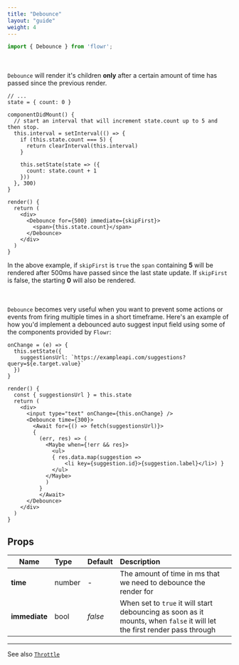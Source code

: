 ```yaml
---
title: "Debounce"
layout: "guide"
weight: 4
---
```


```javascript
import { Debounce } from 'flowr';
```

\
\
`Debounce` will render it's children **only** after a certain amount of time has passed since the previous render.

```text/jsx
// ...
state = { count: 0 }

componentDidMount() {
  // start an interval that will increment state.count up to 5 and then stop.
  this.interval = setInterval(() => {
    if (this.state.count === 5) {
      return clearInterval(this.interval)
    }

    this.setState(state => ({
      count: state.count + 1
    }))
  }, 300)
}

render() {
  return (
    <div>
      <Debounce for={500} immediate={skipFirst}>
        <span>{this.state.count}</span>
      </Debounce>
    </div>
  )
}
```

In the above example, if `skipFirst` is `true` the `span` containing **5** will be rendered after 500ms have passed since the last state update. If `skipFirst` is false, the starting **0** will also be rendered.

\
\
`Debounce` becomes very useful when you want to prevent some actions or events from firing multiple times in a short timeframe. Here's an example of how you'd implement a debounced auto suggest input field using some of the components provided by `Flowr`:

```text/jsx
onChange = (e) => {
  this.setState({
    suggestionsUrl: `https://exampleapi.com/suggestions?query=${e.target.value}`
  })
}

render() {
  const { suggestionsUrl } = this.state
  return (
    <div>
      <input type="text" onChange={this.onChange} />
      <Debounce time={300}>
        <Await for={() => fetch(suggestionsUrl)}>
        {
          (err, res) => (
            <Maybe when={!err && res}>
              <ul>
              { res.data.map(suggestion =>
                  <li key={suggestion.id}>{suggestion.label}</li>) }
              </ul>
            </Maybe>
            )
          }
          </Await>
      </Debounce>
    </div>
  )
}
```

<article id="debounce-props">

## Props

| Name          | Type   | Default | Description                                                                                                              |
| ------------- | :----- | :------ | :----------------------------------------------------------------------------------------------------------------------- |
| **time**      | number | _-_     | The amount of time in ms that we need to debounce the render for                                                         |
| **immediate** | bool   | _false_ | When set to `true` it will start debouncing as soon as it mounts, when `false` it will let the first render pass through |

---

See also [`Throttle`][throttle]

</article>

[throttle]: Throttle.html
